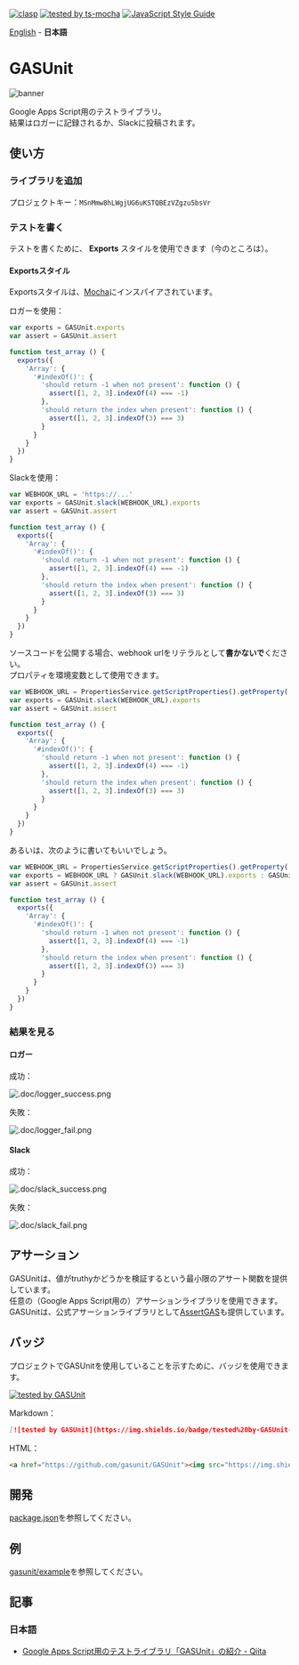[![clasp](https://img.shields.io/badge/built%20with-clasp-4285f4.svg)](https://github.com/google/clasp)
[![tested by ts-mocha](https://img.shields.io/badge/tested%20by-ts--mocha-%238d6748)](https://github.com/piotrwitek/ts-mocha)
[![JavaScript Style Guide](https://img.shields.io/badge/code_style-standard-brightgreen.svg)](https://standardjs.com)

[English](README.md) - **日本語**

# GASUnit
![banner](.doc/banner.png)

Google Apps Script用のテストライブラリ。  
結果はロガーに記録されるか、Slackに投稿されます。

## 使い方
### ライブラリを追加
プロジェクトキー：`MSnMmw8hLWgjUG6uKSTQBEzVZgzu5bsVr`

### テストを書く
テストを書くために、 **Exports** スタイルを使用できます（今のところは）。

#### Exportsスタイル
Exportsスタイルは、[Mocha](https://mochajs.org/#exports)にインスパイアされています。

ロガーを使用：

```js
var exports = GASUnit.exports
var assert = GASUnit.assert

function test_array () {
  exports({
    'Array': {
      '#indexOf()': {
        'should return -1 when not present': function () {
          assert([1, 2, 3].indexOf(4) === -1)
        },
        'should return the index when present': function () {
          assert([1, 2, 3].indexOf(3) === 3)
        }
      }
    }
  })
}
```

Slackを使用：

```js
var WEBHOOK_URL = 'https://...'
var exports = GASUnit.slack(WEBHOOK_URL).exports
var assert = GASUnit.assert

function test_array () {
  exports({
    'Array': {
      '#indexOf()': {
        'should return -1 when not present': function () {
          assert([1, 2, 3].indexOf(4) === -1)
        },
        'should return the index when present': function () {
          assert([1, 2, 3].indexOf(3) === 3)
        }
      }
    }
  })
}
```

ソースコードを公開する場合、webhook urlをリテラルとして**書かないで**ください。  
プロパティを環境変数として使用できます。

```js
var WEBHOOK_URL = PropertiesService.getScriptProperties().getProperty('WEBHOOK_URL')
var exports = GASUnit.slack(WEBHOOK_URL).exports
var assert = GASUnit.assert

function test_array () {
  exports({
    'Array': {
      '#indexOf()': {
        'should return -1 when not present': function () {
          assert([1, 2, 3].indexOf(4) === -1)
        },
        'should return the index when present': function () {
          assert([1, 2, 3].indexOf(3) === 3)
        }
      }
    }
  })
}
```

あるいは、次のように書いてもいいでしょう。

```js
var WEBHOOK_URL = PropertiesService.getScriptProperties().getProperty('WEBHOOK_URL')
var exports = WEBHOOK_URL ? GASUnit.slack(WEBHOOK_URL).exports : GASUnit.exports
var assert = GASUnit.assert

function test_array () {
  exports({
    'Array': {
      '#indexOf()': {
        'should return -1 when not present': function () {
          assert([1, 2, 3].indexOf(4) === -1)
        },
        'should return the index when present': function () {
          assert([1, 2, 3].indexOf(3) === 3)
        }
      }
    }
  })
}
```

### 結果を見る
#### ロガー
成功：

![.doc/logger_success.png](.doc/logger_success.png)

失敗：

![.doc/logger_fail.png](.doc/logger_fail.png)

#### Slack
成功：

![.doc/slack_success.png](.doc/slack_success.png)

失敗：

![.doc/slack_fail.png](.doc/slack_fail.png)

## アサーション
GASUnitは、値がtruthyかどうかを検証するという最小限のアサート関数を提供しています。  
任意の（Google Apps Script用の）アサーションライブラリを使用できます。  
GASUnitは、公式アサーションライブラリとして[AssertGAS](https://github.com/gasunit/AssertGAS)も提供しています。

## バッジ
プロジェクトでGASUnitを使用していることを示すために、バッジを使用できます。

[![tested by GASUnit](https://img.shields.io/badge/tested%20by-GASUnit-%234285F1)](https://github.com/gasunit/GASUnit)

Markdown：

```md
[![tested by GASUnit](https://img.shields.io/badge/tested%20by-GASUnit-%234285F1)](https://github.com/gasunit/GASUnit)
```

HTML：

```html
<a href="https://github.com/gasunit/GASUnit"><img src="https://img.shields.io/badge/tested%20by-GASUnit-%234285F1" alt="tested by GASUnit"></a>
```

## 開発
[package.json](package.json)を参照してください。

## 例
[gasunit/example](https://github.com/gasunit/example)を参照してください。

## 記事
### 日本語
* [Google Apps Script用のテストライブラリ「GASUnit」の紹介 - Qiita](https://qiita.com/munieru_jp/items/101ee00c6906847df750)
